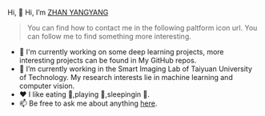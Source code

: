 Hi, 👋 Hi, I’m [ZHAN YANGYANG](https://cooloer.github.io/)<br>
>You can find how to contact me in the following paltform icon url. You can follow me to find something more interesting.<br>
- 👀 I'm currently working on some deep learning projects, more interesting projects can be found in My GitHub repos.<br>
- 🌱 I’m currently working in the Smart Imaging Lab of Taiyuan University of Technology. My research interests lie in machine learning and computer vision.<br>
- :heart: I like eating 🍑,playing 🏀,sleepingin 🛌.<br>
- 📫 Be free to ask me about anything [here](peter1024_zhan@163.com).

<!---
Cooloer/Cooloer is a ✨ special ✨ repository because its `README.md` (this file) appears on your GitHub profile.
You can click the Preview link to take a look at your changes.
--->
